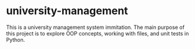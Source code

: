 # university-management
This is a university management system immitation. The main purpose of this project is to explore OOP concepts, working with files, and unit tests in Python.
